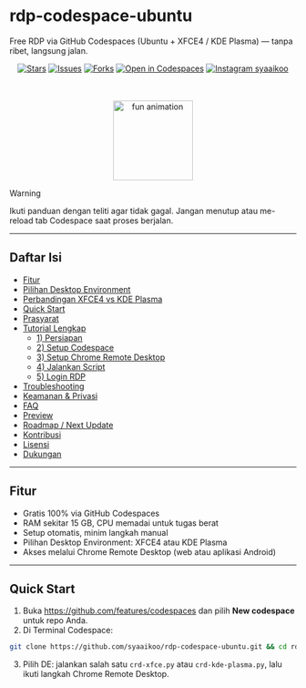 # rdp-codespace-ubuntu

Free RDP via GitHub Codespaces (Ubuntu + XFCE4 / KDE Plasma) — tanpa ribet, langsung jalan.

<div align="center">

[![Stars](https://img.shields.io/github/stars/syaaikoo/rdp-codespace-ubuntu?style=for-the-badge)](https://github.com/syaaikoo/rdp-codespace-ubuntu/stargazers)
[![Issues](https://img.shields.io/github/issues/syaaikoo/rdp-codespace-ubuntu?style=for-the-badge)](https://github.com/syaaikoo/rdp-codespace-ubuntu/issues)
[![Forks](https://img.shields.io/github/forks/syaaikoo/rdp-codespace-ubuntu?style=for-the-badge)](https://github.com/syaaikoo/rdp-codespace-ubuntu/forks)
[![Open in Codespaces](https://img.shields.io/badge/Open%20in-Codespaces-24292e?style=for-the-badge&logo=github)](https://codespaces.new/syaaikoo/rdp-codespace-ubuntu)
<a href="https://instagram.com/syaaikoo">
  <img alt="Instagram syaaikoo" src="https://img.shields.io/badge/Instagram-syaaikoo-E4405F?style=for-the-badge&logo=instagram&logoColor=white" />
</a>

<br /><br />
<img src="https://media.tenor.com/N5fU8iyU9F4AAAAi/shigure-ui-dance.gif" alt="fun animation" height="140" />
</div>

> [!WARNING]
> Ikuti panduan dengan teliti agar tidak gagal. Jangan menutup atau me-reload tab Codespace saat proses berjalan.

---

## Daftar Isi
- [Fitur](#fitur)
- [Pilihan Desktop Environment](#pilihan-desktop-environment)
- [Perbandingan XFCE4 vs KDE Plasma](#perbandingan-xfce4-vs-kde-plasma)
- [Quick Start](#quick-start)
- [Prasyarat](#prasyarat)
- [Tutorial Lengkap](#tutorial-lengkap)
  - [1) Persiapan](#1-persiapan)
  - [2) Setup Codespace](#2-setup-codespace)
  - [3) Setup Chrome Remote Desktop](#3-setup-chrome-remote-desktop)
  - [4) Jalankan Script](#4-jalankan-script)
  - [5) Login RDP](#5-login-rdp)
- [Troubleshooting](#troubleshooting)
- [Keamanan & Privasi](#keamanan--privasi)
- [FAQ](#faq)
- [Preview](#preview)
- [Roadmap / Next Update](#roadmap--next-update)
- [Kontribusi](#kontribusi)
- [Lisensi](#lisensi)
- [Dukungan](#dukungan)

---

## Fitur
- Gratis 100% via GitHub Codespaces  
- RAM sekitar 15 GB, CPU memadai untuk tugas berat  
- Setup otomatis, minim langkah manual  
- Pilihan Desktop Environment: XFCE4 atau KDE Plasma  
- Akses melalui Chrome Remote Desktop (web atau aplikasi Android)

---

## Quick Start
1. Buka https://github.com/features/codespaces dan pilih **New codespace** untuk repo Anda.  
2. Di Terminal Codespace:
```bash
git clone https://github.com/syaaikoo/rdp-codespace-ubuntu.git && cd rdp-codespace-ubuntu && ls
```
3. Pilih DE: jalankan salah satu `crd-xfce.py` atau `crd-kde-plasma.py`, lalu ikuti langkah Chrome Remote Desktop.
